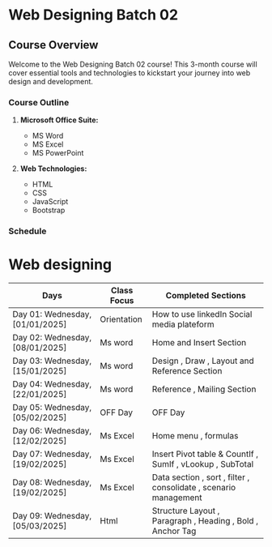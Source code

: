 # Web Designing Batch 02

## Course Overview
Welcome to the Web Designing Batch 02 course! This 3-month course will cover essential tools and technologies to kickstart your journey into web design and development.

### Course Outline
1. **Microsoft Office Suite:**
   - MS Word
   - MS Excel
   - MS PowerPoint

2. **Web Technologies:**
   - HTML
   - CSS
   - JavaScript
   - Bootstrap

### Schedule
 <h1>Web designing</h1>
<table>
  <thead>
    <tr>
       <th>Days</th>
      <th>Class Focus</th>
      <th>Completed Sections</th>
    </tr>
  </thead>
  <tbody>
    <tr>
       <td>Day 01: Wednesday, [01/01/2025]</td>
      <td>Orientation</td>
      <td>How to use linkedIn Social media plateform</td>
    </tr>
      <tr>
       <td>Day 02: Wednesday, [08/01/2025]</td>
      <td>Ms word</td>
      <td>Home and Insert Section</td>
    </tr>
  <tr>
       <td>Day 03: Wednesday, [15/01/2025]</td>
      <td>Ms word</td>
      <td>Design , Draw , Layout and Reference Section</td>
    </tr>
      <tr>
       <td>Day 04: Wednesday, [22/01/2025]</td>
      <td>Ms word</td>
      <td>Reference , Mailing Section</td>
    </tr>
     <tr>
       <td>Day 05: Wednesday, [05/02/2025]</td>
       <td>OFF Day </td>
       <td>OFF Day </td>
    </tr>
     <tr>
       <td>Day 06: Wednesday, [12/02/2025]</td>
      <td>Ms Excel</td>
      <td>Home menu , formulas</td>
    </tr>
    <tr>
       <td>Day 07: Wednesday, [19/02/2025]</td>
      <td>Ms Excel</td>
      <td>Insert Pivot table & CountIf , SumIf , vLookup , SubTotal</td>
    </tr>
    <tr>
       <td>Day 08: Wednesday, [19/02/2025]</td>
      <td>Ms Excel</td>
      <td>Data section , sort , filter  , consolidate , scenario management</td>
    </tr>
     <tr>
       <td>Day 09: Wednesday, [05/03/2025]</td>
      <td>Html</td>
      <td>Structure Layout , Paragraph , Heading , Bold , Anchor Tag </td>
    </tr>

  </tbody>
</table>

